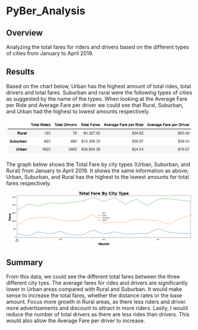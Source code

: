 # PyBer_Analysis

## Overview
Analyzing the total fares for riders and drivers based on the different types of cities from January to April 2019. 

## Results
Based on the chart below, Urban has the highest amount of total rides, total drivers and total fares. Suburban and rural were the following types of cities as suggested by the name of the types. When looking at the Average Fare per Ride and Average Fare per driver we could see that Rural, Suburban, and Urban had the highest to lowest amounts respectively. 

![PyBer_fare_chart](/Resources/PyBer_fare_chart.png)

The graph below shows the Total Fare by city types (Urban, Suburban, and Rural) from January to April 2019. It shows the same information as above; Urban, Suburban, and Rural has the highest to the lowest amounts for total fares respectively. 

![PyBer_fare_chart](/Resources/PyBer_fare_summary.png)

## Summary
From this data, we could see the different total fares between the three different city tyes. The average fares for rides and drivers are significantly lower in Urban areas compared with Rural and Suburban. It would make sense to increase the total fares, whether the distance rates or the base amount. Focus more growth in Rural areas, as there less riders and driver. more advertisements and discount to attract in more riders. Lastly, I would reduce the number of total drivers as there are less rides than drivers. This would also allow the Average Fare per driver to increase.  
